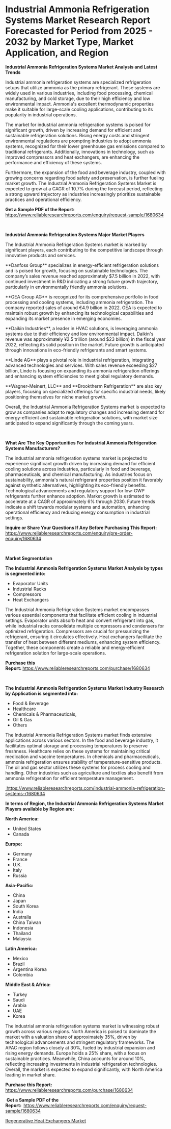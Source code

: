 <p><h1>Industrial Ammonia Refrigeration Systems Market Research Report Forecasted for Period from 2025 -  2032 by Market Type, Market Application, and Region</h1></p><p><strong>Industrial Ammonia Refrigeration Systems Market Analysis and Latest Trends</strong></p>
<p><p>Industrial ammonia refrigeration systems are specialized refrigeration setups that utilize ammonia as the primary refrigerant. These systems are widely used in various industries, including food processing, chemical manufacturing, and cold storage, due to their high efficiency and low environmental impact. Ammonia's excellent thermodynamic properties make it suitable for large-scale cooling applications, contributing to its popularity in industrial operations.</p><p>The market for industrial ammonia refrigeration systems is poised for significant growth, driven by increasing demand for efficient and sustainable refrigeration solutions. Rising energy costs and stringent environmental regulations are prompting industries to adopt ammonia systems, recognized for their lower greenhouse gas emissions compared to traditional refrigerants. Additionally, innovations in technology, such as improved compressors and heat exchangers, are enhancing the performance and efficiency of these systems.</p><p>Furthermore, the expansion of the food and beverage industry, coupled with growing concerns regarding food safety and preservation, is further fueling market growth. The Industrial Ammonia Refrigeration Systems Market is expected to grow at a CAGR of 10.7% during the forecast period, reflecting a strong upward trajectory as industries increasingly prioritize sustainable practices and operational efficiency.</p></p>
<p><strong>Get a Sample PDF of the Report:&nbsp;</strong> <a href="https://www.reliableresearchreports.com/enquiry/request-sample/1680634?utm_campaign=2246&utm_medium=2&utm_source=Github&utm_content=ia&utm_term=24032025&utm_id=industrial-ammonia-refrigeration-systems">https://www.reliableresearchreports.com/enquiry/request-sample/1680634</a></p>
<p>&nbsp;</p>
<p><strong>Industrial Ammonia Refrigeration Systems Major Market Players</strong></p>
<p><p>The Industrial Ammonia Refrigeration Systems market is marked by significant players, each contributing to the competitive landscape through innovative products and services.</p><p>**Danfoss Group** specializes in energy-efficient refrigeration solutions and is poised for growth, focusing on sustainable technologies. The company’s sales revenue reached approximately $7.5 billion in 2022, with continued investment in R&D indicating a strong future growth trajectory, particularly in environmentally friendly ammonia solutions.</p><p>**GEA Group AG** is recognized for its comprehensive portfolio in food processing and cooling systems, including ammonia refrigeration. The company reported sales of around €4.9 billion in 2022. GEA is expected to maintain robust growth by enhancing its technological capabilities and expanding its market presence in emerging economies.</p><p>**Daikin Industries**, a leader in HVAC solutions, is leveraging ammonia systems due to their efficiency and low environmental impact. Daikin's revenue was approximately ¥2.5 trillion (around $23 billion) in the fiscal year 2022, reflecting its solid position in the market. Future growth is anticipated through innovations in eco-friendly refrigerants and smart systems.</p><p>**Linde AG** plays a pivotal role in industrial refrigeration, integrating advanced technologies and services. With sales revenue exceeding $27 billion, Linde is focusing on expanding its ammonia refrigeration offerings and enhancing system efficiencies to meet global regulatory demands.</p><p>**Wagner-Meinert, LLC** and **Brooktherm Refrigeration** are also key players, focusing on specialized offerings for specific industrial needs, likely positioning themselves for niche market growth.</p><p>Overall, the Industrial Ammonia Refrigeration Systems market is expected to grow as companies adapt to regulatory changes and increasing demand for energy-efficient and sustainable refrigeration solutions, with market size anticipated to expand significantly through the coming years.</p></p>
<p>&nbsp;</p>
<p><strong>What Are The Key Opportunities For Industrial Ammonia Refrigeration Systems Manufacturers?</strong></p>
<p><p>The industrial ammonia refrigeration systems market is projected to experience significant growth driven by increasing demand for efficient cooling solutions across industries, particularly in food and beverage, pharmaceuticals, and chemical manufacturing. As industries focus on sustainability, ammonia's natural refrigerant properties position it favorably against synthetic alternatives, highlighting its eco-friendly benefits. Technological advancements and regulatory support for low-GWP refrigerants further enhance adoption. Market growth is estimated to accelerate at a CAGR of approximately 6% through 2030. Future trends indicate a shift towards modular systems and automation, enhancing operational efficiency and reducing energy consumption in industrial settings.</p></p>
<p><strong>Inquire or Share Your Questions If Any Before Purchasing This Report:</strong> <a href="https://www.reliableresearchreports.com/enquiry/pre-order-enquiry/1680634?utm_campaign=2246&utm_medium=2&utm_source=Github&utm_content=ia&utm_term=24032025&utm_id=industrial-ammonia-refrigeration-systems">https://www.reliableresearchreports.com/enquiry/pre-order-enquiry/1680634</a></p>
<p>&nbsp;</p>
<p><strong>Market Segmentation</strong></p>
<p><strong>The Industrial Ammonia Refrigeration Systems Market Analysis by types is segmented into:</strong></p>
<p><ul><li>Evaporator Units</li><li>Industrial Racks</li><li>Compressors</li><li>Heat Exchangers</li></ul></p>
<p><p>The Industrial Ammonia Refrigeration Systems market encompasses various essential components that facilitate efficient cooling in industrial settings. Evaporator units absorb heat and convert refrigerant into gas, while industrial racks consolidate multiple compressors and condensers for optimized refrigeration. Compressors are crucial for pressurizing the refrigerant, ensuring it circulates effectively. Heat exchangers facilitate the transfer of heat between different mediums, enhancing system efficiency. Together, these components create a reliable and energy-efficient refrigeration solution for large-scale operations.</p></p>
<p><strong>Purchase this Report:&nbsp;</strong><a href="https://www.reliableresearchreports.com/purchase/1680634?utm_campaign=2246&utm_medium=2&utm_source=Github&utm_content=ia&utm_term=24032025&utm_id=industrial-ammonia-refrigeration-systems">https://www.reliableresearchreports.com/purchase/1680634</a></p>
<p>&nbsp;</p>
<p><strong>The Industrial Ammonia Refrigeration Systems Market Industry Research by Application is segmented into:</strong></p>
<p><ul><li>Food & Beverage</li><li>Healthcare</li><li>Chemicals & Pharmaceuticals,</li><li>Oil & Gas</li><li>Others</li></ul></p>
<p><p>The Industrial Ammonia Refrigeration Systems market finds extensive applications across various sectors. In the food and beverage industry, it facilitates optimal storage and processing temperatures to preserve freshness. Healthcare relies on these systems for maintaining critical medication and vaccine temperatures. In chemicals and pharmaceuticals, ammonia refrigeration ensures stability of temperature-sensitive products. The oil and gas sector utilizes these systems for process cooling and handling. Other industries such as agriculture and textiles also benefit from ammonia refrigeration for efficient temperature management.</p></p>
<p><a href="https://www.reliableresearchreports.com/industrial-ammonia-refrigeration-systems-r1680634?utm_campaign=2246&utm_medium=2&utm_source=Github&utm_content=ia&utm_term=24032025&utm_id=industrial-ammonia-refrigeration-systems">&nbsp;https://www.reliableresearchreports.com/industrial-ammonia-refrigeration-systems-r1680634</a></p>
<p><strong>In terms of Region, the Industrial Ammonia Refrigeration Systems Market Players available by Region are:</strong></p>
<p>
    <p> <strong> North America: </strong>
        <ul>
            <li>United States</li>
            <li>Canada</li>
        </ul>
        </p> 
    <p> <strong> Europe: </strong>
        <ul>
            <li>Germany</li>
            <li>France</li>
            <li>U.K.</li>
            <li>Italy</li>
            <li>Russia</li>
        </ul>
        </p> 
    <p> <strong> Asia-Pacific: </strong>
        <ul>
            <li>China</li>
            <li>Japan</li>
            <li>South Korea</li>
            <li>India</li>
            <li>Australia</li>
            <li>China Taiwan</li>
            <li>Indonesia</li>
            <li>Thailand</li>
            <li>Malaysia</li>
        </ul>
        </p> 
    <p> <strong> Latin America: </strong>
        <ul>
            <li>Mexico</li>
            <li>Brazil</li>
            <li>Argentina Korea</li>
            <li>Colombia</li>
        </ul>
        </p> 
    <p> <strong> Middle East & Africa: </strong>
        <ul>
            <li>Turkey</li>
            <li>Saudi</li>
            <li>Arabia</li>
            <li>UAE</li>
            <li>Korea</li>
        </ul>
    </p>
    </p>
<p><p>The industrial ammonia refrigeration systems market is witnessing robust growth across various regions. North America is poised to dominate the market with a valuation share of approximately 35%, driven by technological advancements and stringent regulatory frameworks. The APAC region follows closely at 30%, fueled by industrial expansion and rising energy demands. Europe holds a 25% share, with a focus on sustainable practices. Meanwhile, China accounts for around 10%, reflecting increasing investments in industrial refrigeration technologies. Overall, the market is expected to expand significantly, with North America leading in market share.</p></p>
<p><strong>Purchase this Report: </strong><a href="https://www.reliableresearchreports.com/purchase/1680634?utm_campaign=2246&utm_medium=2&utm_source=Github&utm_content=ia&utm_term=24032025&utm_id=industrial-ammonia-refrigeration-systems">https://www.reliableresearchreports.com/purchase/1680634</a></p>
<p>&nbsp;<strong>Get a Sample PDF of the Report:&nbsp;&nbsp;</strong><a href="https://www.reliableresearchreports.com/enquiry/request-sample/1680634?utm_campaign=2246&utm_medium=2&utm_source=Github&utm_content=ia&utm_term=24032025&utm_id=industrial-ammonia-refrigeration-systems">https://www.reliableresearchreports.com/enquiry/request-sample/1680634</a></p>
<p><strong></strong></p>
<p><p><a href="https://github.com/MonroeBullock54/Market-Research-Report-List-2/blob/main/regenerative-heat-exchangers-market.md?utm_campaign=2246&utm_medium=2&utm_source=Github&utm_content=ia&utm_term=24032025&utm_id=industrial-ammonia-refrigeration-systems">Regenerative Heat Exchangers Market</a></p></p>